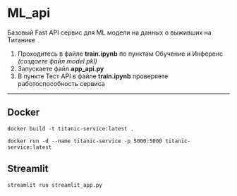 # ML_api
Базовый Fast API сервис для ML модели на данных о выживших на Титанике

1) Проходитесь в файле __train.ipynb__ по пунктам Обучение и Инференс *(создаете файл model.pkl)*
2) Запускаете файл __app_api.py__
3) В пункте Тест API в файле __train.ipynb__ проверяете работоспособность сервиса

---

## Docker
``` 
docker build -t titanic-service:latest .

docker run -d --name titanic-service -p 5000:5000 titanic-service:latest
 ```

## Streamlit
```
streamlit run streamlit_app.py
```
